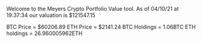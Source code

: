 Welcome to the Meyers Crypto Portfolio Value tool. 
As of 04/10/21 at 19:37:34 our valuation is $121547.15 

BTC Price = $60206.89
 ETH Price = $2141.24
BTC Holdings = 1.06BTC
 ETH holdings = 26.960005962ETH 
